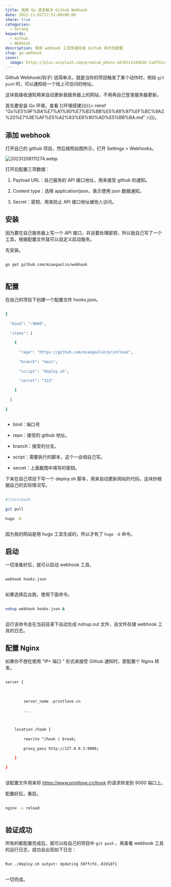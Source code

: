 ```yaml
---  
title: 我用 Go 语言解决 Github Webhook  
date: 2021-11-01T17:51:00+08:00  
share: true  
categories:  
  - Golang  
keywords:  
  - Github  
  - Webhook  
description: 使用 webhook 工具快速完成 Github 钩子的配置  
slug: go-webhook  
cover:  
  image: https://plus.unsplash.com/premium_photo-1676511249826-2adf52caabee?q=80&w=500&auto=format&fit=crop&ixlib=rb-4.0.3&ixid=M3wxMjA3fDB8MHxwaG90by1wYWdlfHx8fGVufDB8fHx8fA%3D%3D  
---  
```

  
  
Github  Webhook(钩子) 说简单点，就是当你的项目触发了某个动作时，例如 `git push` 时，可以通知给一个线上可访问的地址。  
  
这块我接收通知用来自动更新我服务器上的网站，不用再自己登录服务器更新。  
  
首先要安装 Go 环境，查看 [《环境搭建》]({{< relref "Go%E5%9F%BA%E7%A1%80%E7%B3%BB%E5%88%97%EF%BC%9A2.%20%E7%8E%AF%E5%A2%83%E6%90%AD%E5%BB%BA.md" >}})。  
  
## 添加 webhook  
  
打开自己的 github 项目，然后按照如图所示，打开 Settings > Webhooks。  
  
![20231208111274.webp](/images/20231208111274.webp)  
  
打开后配置三项数据：  
  
1. Payload URL：自己服务的 API 接口地址，用来接受 github 的通知。  
2. Content type：选择 application/json，表示使用 json 数据通知。  
3. Secret：密钥，用来防止 API 接口地址被他人访问。  
  
## 安装  
  
因为要在自己服务器上写一个 API 接口，并且要处理密钥，所以我自己写了一个工具，根据配置文件就可以自定义启动服务。  
  
先安装。  
  
```bash  
go get github.com/miaogaolin/webhook  
```  
  
## 配置  
  
在自己的项目下创建一个配置文件 hooks.json。  
  
```bash  
{  
  "bind": ":9000",  
  "items": [  
    {  
      "repo": "https://github.com/miaogaolin/printlove",  
      "branch": "main",  
      "script": "deploy.sh",  
      "secret": "123"  
    }  
  ]  
}  
```  
  
- bind：端口号  
- repo：接受的 github 地址。  
- branch：接受的分支。  
- script：需要执行的脚本，这个一会咱自己写。  
- secret：上面截图中填写的密钥。  
  
下来在自己项目下写一个 deploy.sh 脚本，用来自动更新网站的代码，这块你根据自己的实际情况写。  
  
```bash  
#!/bin/bash  
git pull  
hugo -D  
```  
  
因为我的网站是用 hugo 工具生成的，所以才有了 `hugo -D` 命令。  
  
## 启动  
  
一切准备好后，就可以启动 webhook 工具。  
  
```bash  
webhook hooks.json  
```  
  
如果选择后台跑，使用下面命令。  
  
```bash  
nohup webhook hooks.json &  
```  
  
运行该命令会在当前目录下自动生成 nohup.out 文件，该文件存储 webhook 工具的日志。  
  
## 配置 Nginx  
  
如果你不想在使用 "IP+ 端口 " 形式来接受 Github 通知时，那配置个 Nginx 转发。  
  
```bash  
server {  
		  
		server_name .printlove.cn  
		...  
  
    location /hook {  
        rewrite ^/hook / break;  
        proxy_pass http://127.0.0.1:9000;  
    }  
}  
```  
  
该配置文件用来将 https://www.printlove.cn/hook 的请求转发到 9000 端口上。  
  
配置好后，重启。  
  
```bash  
nginx -s reload  
```  
  
## 验证成功  
  
所有的都配置完成后，就可以给自己的项目中 `git push` ，再查看 webhook 工具的运行日志，成功会出现如下日志：  
  
```bash  
Run ./deploy.sh output: Updating 58ffcfd..81918f1  
```  
  
一切完成。